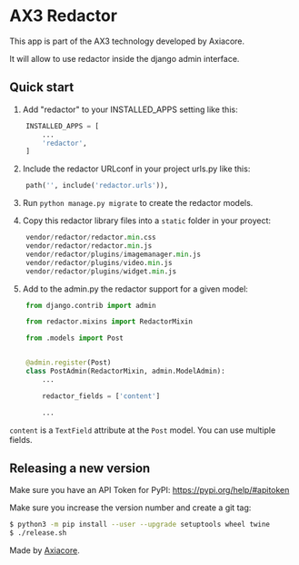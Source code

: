 # AX3 Redactor

This app is part of the AX3 technology developed by Axiacore.

It will allow to use redactor inside the django admin interface.

## Quick start

1. Add "redactor" to your INSTALLED_APPS setting like this:

```python
    INSTALLED_APPS = [
        ...
        'redactor',
    ]
```

2. Include the redactor URLconf in your project urls.py like this:

```python
    path('', include('redactor.urls')),
```

3. Run `python manage.py migrate` to create the redactor models.

4. Copy this redactor library files into a `static` folder in your proyect:

```python
    vendor/redactor/redactor.min.css
    vendor/redactor/redactor.min.js
    vendor/redactor/plugins/imagemanager.min.js
    vendor/redactor/plugins/video.min.js
    vendor/redactor/plugins/widget.min.js
```

5. Add to the admin.py the redactor support for a given model:

```python
    from django.contrib import admin

    from redactor.mixins import RedactorMixin

    from .models import Post


    @admin.register(Post)
    class PostAdmin(RedactorMixin, admin.ModelAdmin):
        ...

        redactor_fields = ['content']

        ...
```

`content` is a `TextField` attribute at the `Post` model.
You can use multiple fields.

## Releasing a new version

Make sure you have an API Token for PyPI: https://pypi.org/help/#apitoken

Make sure you increase the version number and create a git tag:

```bash
$ python3 -m pip install --user --upgrade setuptools wheel twine
$ ./release.sh
```

Made by [Axiacore](https://axiacore.com).
